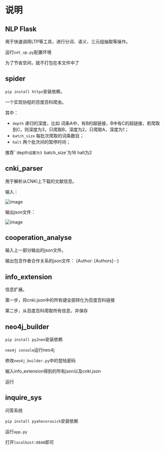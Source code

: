 # 说明

## NLP Flask

用于快速调用LTP等工具，进行分词、语义、三元组抽取等操作。

运行`set_up.py`配置环境

为了节省空间，就不打包在本文件中了

## spider

`pip install httpx`安装依赖。

一个实现协程的百度百科爬虫。

其中：

- `depth` 递归的深度，比如 词条A中，有B的超链接，B中有C的超链接，若爬取到C，则深度为3，只爬取B，深度为2，只爬取A，深度为1；
- `batch_size` 每批次爬取的词条数目；
- `halt` 两个批次间的暂停时间；

推荐``depth`设置为3 `batch_size`为16 halt为2

## cnki_parser

用于解析从CNKI上下载的文献信息。

输入：

![image](https://user-images.githubusercontent.com/38573173/205143287-5029fe18-5b2a-452f-ba26-0007627c2b04.png)

输出json文件：

![image](https://user-images.githubusercontent.com/38573173/205143436-880a3fc2-9eac-4cee-8853-bfb51be2fcd2.png)

## cooperation_analyse

输入上一部分输出的json文件。

输出包含作者合作关系的json文件：  {Author: [Authors]···}

## info_extension

信息扩展。

第一步，将cnki.json中的所有键全部转化为百度百科链接

第二步，从百度百科爬取所有信息，并保存

## neo4j_builder

`pip install py2neo`安装依赖

`neo4j console`运行neo4j

修改`neo4j_builder.py`中的登陆密码

输入info_extension得到的所有json以及cnki.json

运行

## inquire_sys

问答系统

`pip install pyahocorasick`安装依赖

运行`app.py`

打开`localhost:8848`即可
